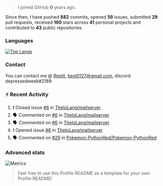 > I joined GitHub **0** years ago.

Since then, I have pushed **882** commits, opened **56** issues, submitted **29** pull requests, received **160** stars across **41** personal projects and contributed to **43** public repositories.


### Languages

[![Top Langs](https://github-readme-stats.vercel.app/api/top-langs/?username=JBYT27&layout=compact&langs_count=8)](https://github.com/anuraghazra/github-readme-stats)


### Contact
You can contact me @ [Replit](https://replit.com/@JBloves27), beol0127@gmail.com, discord: depressedweeb#2189

### :zap: Recent Activity

<!--START_SECTION:activity-->
1. ❗️ Closed issue [#6](https://github.com/TheIoLang/mailserver/issues/6) in [TheIoLang/mailserver](https://github.com/TheIoLang/mailserver)
2. 🗣 Commented on [#6](https://github.com/TheIoLang/mailserver/issues/6) in [TheIoLang/mailserver](https://github.com/TheIoLang/mailserver)
3. 🗣 Commented on [#6](https://github.com/TheIoLang/mailserver/issues/6) in [TheIoLang/mailserver](https://github.com/TheIoLang/mailserver)
4. ❗️ Opened issue [#6](https://github.com/TheIoLang/mailserver/issues/6) in [TheIoLang/mailserver](https://github.com/TheIoLang/mailserver)
5. 🗣 Commented on [#29](https://github.com/Pokemon-PythonRed/Pokemon-PythonRed/issues/29) in [Pokemon-PythonRed/Pokemon-PythonRed](https://github.com/Pokemon-PythonRed/Pokemon-PythonRed)
<!--END_SECTION:activity-->

### Advanced stats

![Metrics](https://github.com/JBYT27/JBYT27/blob/main/github-metrics.svg)


> Feel free to use this Profile README as a template for *your own* Profile README!
